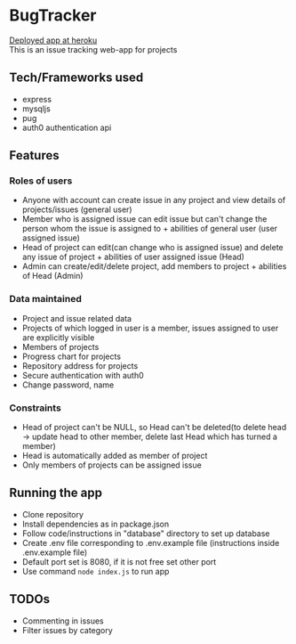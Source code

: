 # BugTracker
[Deployed app at heroku](https://successtracker.herokuapp.com/)  
This is an issue tracking web-app for projects

## Tech/Frameworks used
- express
- mysqljs
- pug
- auth0 authentication api

## Features
### Roles of users
- Anyone with account can create issue in any project and view details of projects/issues (general user)
- Member who is assigned issue can edit issue but can't change the person whom the issue is assigned to + abilities of general user (user assigned issue)
- Head of project can edit(can change who is assigned issue) and delete any issue of project + abilities of user assigned issue (Head)
- Admin can create/edit/delete project, add members to project + abilities of Head (Admin)
### Data maintained
- Project and issue related data
- Projects of which logged in user is a member, issues assigned to user are explicitly visible
- Members of projects
- Progress chart for projects
- Repository address for projects
- Secure authentication with auth0
- Change password, name
### Constraints
- Head of project can't be NULL, so Head can't be deleted(to delete head -> update head to other member, delete last Head which has turned a member)
- Head is automatically added as member of project
- Only members of projects can be assigned issue

## Running the app
- Clone repository
- Install dependencies as in package.json
- Follow code/instructions in "database" directory to set up database
- Create .env file corresponding to .env.example file (instructions inside .env.example file)
- Default port set is 8080, if it is not free set other port
- Use command `node index.js` to run app

## TODOs
- Commenting in issues
- Filter issues by category
<!--
update issue file, dashboard table len limit, project file, delete user account, loader, delete project completely
-->
